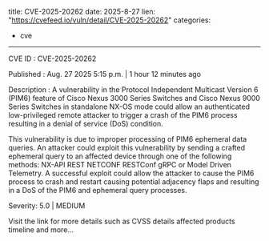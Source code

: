  
title: CVE-2025-20262
date: 2025-8-27
lien: "https://cvefeed.io/vuln/detail/CVE-2025-20262"
categories:
  - cve
---

CVE ID : CVE-2025-20262

Published :  Aug. 27
2025
5:15 p.m. | 1 hour
12 minutes ago

Description : A vulnerability in the Protocol Independent Multicast Version 6 (PIM6) feature of Cisco Nexus 3000 Series Switches and Cisco Nexus 9000 Series Switches in standalone NX-OS mode could allow an authenticated
low-privileged
remote attacker to trigger a crash of the PIM6 process
resulting in a denial of service (DoS) condition.

This vulnerability is due to improper processing of PIM6 ephemeral data queries. An attacker could exploit this vulnerability by sending a crafted ephemeral query to an affected device through one of the following methods: NX-API REST
NETCONF
RESTConf
gRPC
or Model Driven Telemetry. A successful exploit could allow the attacker to cause the PIM6 process to crash and restart
causing potential adjacency flaps and resulting in a DoS of the PIM6 and ephemeral query processes.

Severity: 5.0 | MEDIUM

Visit the link for more details
such as CVSS details
affected products
timeline
and more...
